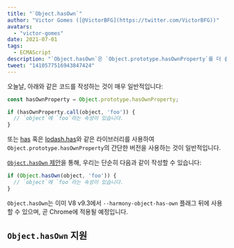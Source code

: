 ```yaml
---
title: "`Object.hasOwn`"
author: "Victor Gomes ([@VictorBFG](https://twitter.com/VictorBFG))"
avatars: 
  - "victor-gomes"
date: 2021-07-01
tags: 
  - ECMAScript
description: "`Object.hasOwn`은 `Object.prototype.hasOwnProperty`를 더 쉽게 접근할 수 있도록 만듭니다."
tweet: "1410577516943847424"
---
```


오늘날, 아래와 같은 코드를 작성하는 것이 매우 일반적입니다:

```js
const hasOwnProperty = Object.prototype.hasOwnProperty;

if (hasOwnProperty.call(object, 'foo')) {
  // `object`에 `foo`라는 속성이 있습니다.
}
```

또는 [has](https://www.npmjs.com/package/has) 혹은 [lodash.has](https://www.npmjs.com/package/lodash.has)와 같은 라이브러리를 사용하여 `Object.prototype.hasOwnProperty`의 간단한 버전을 사용하는 것이 일반적입니다.

[`Object.hasOwn` 제안](https://github.com/tc39/proposal-accessible-object-hasownproperty)을 통해, 우리는 단순히 다음과 같이 작성할 수 있습니다:

```js
if (Object.hasOwn(object, 'foo')) {
  // `object`에 `foo`라는 속성이 있습니다.
}
```

`Object.hasOwn`는 이미 V8 v9.3에서 `--harmony-object-has-own` 플래그 뒤에 사용할 수 있으며, 곧 Chrome에 적용될 예정입니다.

## `Object.hasOwn` 지원

<feature-support chrome="yes https://chromium-review.googlesource.com/c/v8/v8/+/2922117"
                 firefox="yes https://hg.mozilla.org/try/rev/94515f78324e83d4fd84f4b0ab764b34aabe6d80"
                 safari="yes https://bugs.webkit.org/show_bug.cgi?id=226291"
                 nodejs="no"
                 babel="yes https://github.com/zloirock/core-js#accessible-objectprototypehasownproperty"></feature-support>

<!--truncate-->